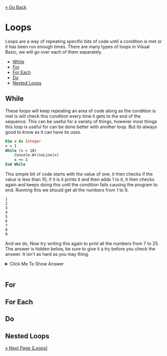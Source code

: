 [« Go Back](..\select-statements "Go Back")
<br/>

# Loops <!-- omit in toc -->

Loops are a way of repeating specific bits of code until a condition is met or it has been run enough times. There are many types of loops in Visual Basic, we will go over each of them separately.

- [While](#while)
- [For](#for)
- [For Each](#for-each)
- [Do](#do)
- [Nested Loops](#nested-loops)

## While

These loops will keep repeating an area of code along as the condition is met is will check this condition every time it gets to the end of the sequence. This can be useful for a variety of things, however most things this loop is useful for can be done better with another loop. But its always good to know as it can have its uses.

```vb
Dim x As Integer
x = 1
While (x < 10)
    Console.WriteLine(x)
    x += 1
End While
```

This simple bit of code starts with the value of one, it then checks if the value is less than 10, if it is it prints it and then adds 1 to it, it then checks again and keeps doing this until the condition fails causing the program to end. Running this we should get all the numbers from 1 to 9.

```
1
2
3
4
5
6
7
8
9
```

And we do,
Now try writing this again to print all the numbers from 7 to 25. The answer is hidden below, be sure to give it a try before you check the answer. It isn't as hard as you may thing.

<details>
<summary>Click Me To Show Answer</summary>
    <br/>
    Here is the working code. There are others that would work but this for sure does.
    <br/>
    <br/>
    ```vb
    public class Order
    Dim x As Integer
    x = 7
    While (x < 26)
        Console.WriteLine(x)
        x += 1
    End While
    ```
    <br/>
</details>  
<br/>

## For

## For Each

## Do

## Nested Loops

[» Next Page (Loops)](..\loops "Next Page")



